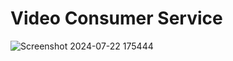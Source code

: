 # Video Consumer Service

![Screenshot 2024-07-22 175444](https://github.com/user-attachments/assets/6d3a2092-f349-4454-8e68-1fac0b9889e2)
